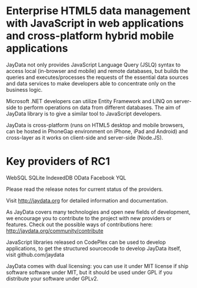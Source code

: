 Enterprise HTML5 data management with JavaScript in web applications and cross-platform hybrid mobile applications
=======

JayData not only provides JavaScript Language Query (JSLQ) syntax to access local (in-browser and mobile) 
and remote databases, but builds the queries and executes/processes the requests of the essential data 
sources and data services to make developers able to concentrate only on the business logic. 

Microsoft .NET developers can utilize Entity Framework and LINQ on server-side to perform operations on 
data from different databases. The aim of JayData library is to give a similar tool to JavaScript developers.

JayData is cross-platform (runs on HTML5 desktop and mobile browsers, can be hosted in PhoneGap environment 
on iPhone, iPad and Android) and cross-layer as it works on client-side and server-side (Node.JS).

Key providers of RC1
=======
WebSQL
SQLite
IndexedDB
OData
Facebook
YQL

Please read the release notes for current status of the providers.

Visit http://jaydata.org for detailed information and documentation.

As JayData covers many technologies and open new fields of development, we encourage you to contribute to 
the project with new providers or features. 
Check out the possible ways of contributions here: http://jaydata.org/community/contribute

JavaScript libraries released on CodePlex can be used to develop applications, to get the structured 
sourcecode to develop JayData itself, visit github.com/jaydata

JayData comes with dual licensing: you can use it under MIT license if ship software software under MIT, 
but it should be used under GPL if you distribute your software under GPLv2.